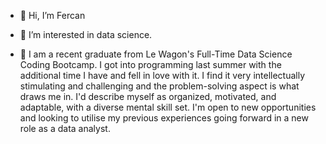 - 👋 Hi, I’m Fercan

- 👀 I’m interested in data science.

- 🌱 I am a recent graduate from Le Wagon's Full-Time Data Science Coding Bootcamp. I got into programming last summer with the additional time I have and fell in love with it. I find it very intellectually stimulating and challenging and the problem-solving aspect is what draws me in. I'd describe myself as organized, motivated, and adaptable, with a diverse mental skill set. I'm open to new opportunities and looking to utilise my previous experiences going forward in a new role as a data analyst.


